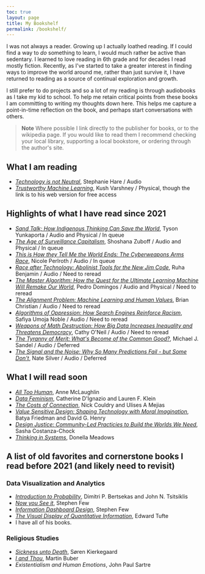 ```yaml
---
toc: true
layout: page
title: My Bookshelf
permalink: /bookshelf/
---
```


I was not always a reader. Growing up I actually loathed reading. If I could find a way to *do* something to learn, I would much rather be active than sedentary. I learned to love reading in 6th grade and for decades I read mostly fiction. Recently, as I've started to take a greater interest in finding ways to improve the world around me, rather than just survive it, I have returned to reading as a source of continual exploration and growth. 

I still prefer to do projects and so a lot of my reading is through audiobooks as I take my kid to school. To help me retain critical points from these books I am committing to writing my thoughts down here. This helps me capture a point-in-time reflection on the book, and perhaps start conversations with others.

> **Note**
> Where possible I link directly to the publisher for books, or to the wikipedia page. If you would like to read them I recommend checking your local library, supporting a local bookstore, or ordering through the author's site.

## What I am reading

* [*Technology is not Neutral*](https://www.harebrain.co/books), Stephanie Hare / Audio
* [*Trustworthy Machine Learning*](http://www.trustworthymachinelearning.com), Kush Varshney / Physical, though the link is to his web version for free access

## Highlights of what I have read since 2021

* [*Sand Talk; How Indigenous Thinking Can Save the World*](https://www.harpercollins.com/products/sand-talk-tyson-yunkaporta), Tyson Yunkaporta / Audio and Physical / In queue
* [*The Age of Surveillance Capitalism*](https://shoshanazuboff.com/book/about/), Shoshana Zuboff / Audio and Physical / In queue
* [*This is How they Tell Me the World Ends: The Cyberweapons Arms Race*](https://thisishowtheytellmetheworldends.com/), Nicole Perlroth / Audio / In queue
* [*Race after Technology: Abolinist Tools for the New Jim Code*](https://www.ruhabenjamin.com/race-after-technology), Ruha Benjamin / Audio / Need to reread
* [*The Master Algorithm: How the Quest for the Ultimate Learning Machine Will Remake Our World*](https://en.wikipedia.org/wiki/The_Master_Algorithm), Pedro Domingos / Audio and Physical / Need to reread
* [*The Alignment Problem: Machine Learning and Human Values*](https://brianchristian.org/the-alignment-problem/), Brian Christian / Audio / Need to reread
* [*Algorithms of Oppression: How Search Engines Reinforce Racism*](https://safiyaunoble.com/research-writing/), Safiya Umoja Noble / Audio / Need to reread
* [*Weapons of Math Destruction: How Big Data Increases Inequality and Threatens Democracy*](https://mathbabe.org/), Cathy O'Neil / Audio / Need to reread
* [*The Tyranny of Merit: What's Become of the Common Good?*](https://us.macmillan.com/books/9780374289980/thetyrannyofmerit), Michael J. Sandel / Audio / Deferred
* [*The Signal and the Noise: Why So Many Predictions Fail - but Some Don't*](https://www.penguinrandomhouse.com/books/305826/the-signal-and-the-noise-by-nate-silver/), Nate Silver / Audio / Deferred


## What I will read soon

* [*All Too Human*](https://www.cambridge.org/core/books/abs/all-too-human/all-too-human/19DD407A3539FD8FFF3BB9F4D64B9794), Anne McLaughlin
* [*Data Feminism*](https://mitpress.mit.edu/books/data-feminism), Catherine D'Ignazio and Lauren F. Klein
* [*The Costs of Connection*](https://colonizedbydata.com/), Nick Couldry and Ulises A Mejias
* [*Value Sensitive Design: Shaping Technology with Moral Imagination*](https://direct.mit.edu/books/book/4328/Value-Sensitive-DesignShaping-Technology-with), Batya Friedman and David G. Henry
* [*Design Justice: Community-Led Practicies to Build the Worlds We Need*](https://design-justice.pubpub.org/), Sasha Costanza-Chock
* [*Thinking in Systems*](https://donellameadows.org/systems-thinking-book-sale/), Donella Meadows

## A list of old favorites and cornerstone books I read before 2021 (and likely need to revisit)

### Data Visualization and Analytics
* [*Introduction to Probability*](http://athenasc.com/probbook.html), Dimitri P. Bertsekas and John N. Tsitsiklis
* [*Now you See it*](http://www.stephen-few.com/nysi.php), Stephen Few
* [*Information Dashboard Design*](http://www.stephen-few.com/idd.php), Stephen Few
* [*The Visual Display of Quantitative Information*](https://www.edwardtufte.com/tufte/books_vdqi), Edward Tufte
 * I have all of his books.

### Religious Studies
* [*Sickness unto Death*](https://en.wikipedia.org/wiki/The_Sickness_unto_Death), Søren Kierkegaard
* [*I and Thou*](https://en.wikipedia.org/wiki/I_and_Thou), Martin Buber
* *Existentialism and Human Emotions*, John Paul Sartre